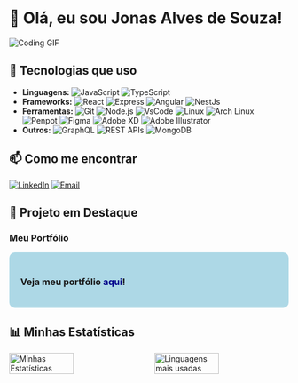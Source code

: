 # 👋 Olá, eu sou Jonas Alves de Souza!

![Coding GIF](https://media.giphy.com/media/2IudUHdI075HL02Pkk/giphy.gif)

## 🚀 Tecnologias que uso
- **Linguagens:** ![JavaScript](https://img.shields.io/badge/JavaScript-F7DF1E?style=flat-square&logo=javascript&logoColor=black) ![TypeScript](https://img.shields.io/badge/TypeScript-007ACC?style=flat-square&logo=typescript&logoColor=white)
- **Frameworks:** ![React](https://img.shields.io/badge/React-61DAFB?style=flat-square&logo=react&logoColor=black) ![Express](https://img.shields.io/badge/Express-000000?style=flat-square&logo=express&logoColor=white) ![Angular](https://img.shields.io/badge/Angular-DD0031?style=flat-square&logo=angular&logoColor=white) ![NestJs](https://img.shields.io/badge/NestJs-E0234E?style=flat-square&logo=nestjs&logoColor=white)
- **Ferramentas:** ![Git](https://img.shields.io/badge/Git-F05032?style=flat-square&logo=git&logoColor=white) ![Node.js](https://img.shields.io/badge/Node.js-339933?style=flat-square&logo=node-dot-js&logoColor=white) ![VsCode](https://img.shields.io/badge/Visual%20Studio%20Code-0078d4?style=flat-square&logo=visual-studio-code&logoColor=white) ![Linux](https://img.shields.io/badge/Linux-FCC624?style=flat-square&logo=linux&logoColor=black) ![Arch Linux](https://img.shields.io/badge/Arch%20Linux-1793D1?style=flat-square&logo=arch-linux&logoColor=white) ![Penpot](https://img.shields.io/badge/Penpot-4D4D4D?style=flat-square&logo=penpot&logoColor=white) ![Figma](https://img.shields.io/badge/Figma-F24E1E?style=flat-square&logo=figma&logoColor=white) ![Adobe XD](https://img.shields.io/badge/Adobe%20XD-FF61F6?style=flat-square&logo=adobe-xd&logoColor=white) ![Adobe Illustrator](https://img.shields.io/badge/Adobe%20Illustrator-FF9A00?style=flat-square&logo=adobe-illustrator&logoColor=white)
- **Outros:** ![GraphQL](https://img.shields.io/badge/GraphQL-E10098?style=flat-square&logo=graphql&logoColor=white) ![REST APIs](https://img.shields.io/badge/REST%20APIs-4c9c89?style=flat-square&logo=restful&logoColor=white) ![MongoDB](https://img.shields.io/badge/MongoDB-47A248?style=flat-square&logo=mongodb&logoColor=white)

## 📫 Como me encontrar
[![LinkedIn](https://img.shields.io/badge/LinkedIn-JonasAlves-blue?style=flat-square&logo=linkedin)](https://www.linkedin.com/in/jonas-alves-de-souza-61540b114/)
[![Email](https://img.shields.io/badge/Email-souza.jonas.a@gmail.com-red?style=flat-square&logo=gmail)](mailto:souza.jonas.a@gmail.com)

## 🌟 Projeto em Destaque
### Meu Portfólio
<div style="background-color: lightblue; padding: 20px; border-radius: 10px;">
  <h3>Veja meu portfólio <a href="https://prototipo-five.vercel.app/" style="text-decoration: none; color: darkblue;">aqui</a>!</h3>
</div>

## 📊 Minhas Estatísticas
<div style="display: flex; justify-content: space-between;">
  <img src="https://github-readme-stats.vercel.app/api?username=Jonasalvesdesouza&show_icons=true&theme=gotham" alt="Minhas Estatísticas" style="width: 48%;">
  <img src="https://github-readme-stats.vercel.app/api/top-langs/?username=Jonasalvesdesouza&layout=compact&theme=gotham" alt="Linguagens mais usadas" style="width: 48%;">
</div>

